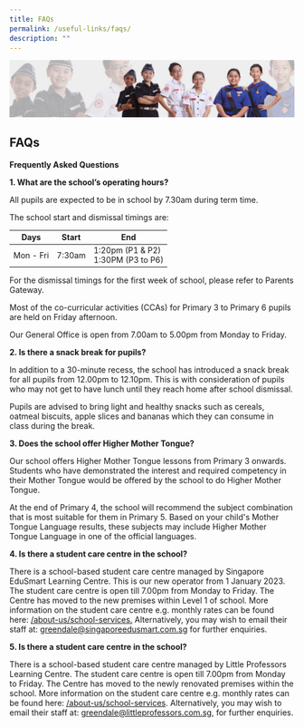 ```yaml
---
title: FAQs
permalink: /useful-links/faqs/
description: ""
---
```

![](/images/About%20Us/subbanner2.jpg)


## **FAQs**

**Frequently Asked Questions**

  

**1\. What are the school’s operating hours?**

  

All pupils are expected to be in school by 7.30am during term time.

  

The school start and dismissal timings are:


<table>
<thead>
  <tr>
    <th>Days</th>
    <th>Start</th>
    <th>End</th>
  </tr>
</thead>
<tbody>
  <tr>
    <td>Mon - Fri</td>
    <td>7:30am</td>
    <td>1:20pm (P1 &amp; P2)<br>1:30PM (P3 to P6)</td>
  </tr>
</tbody>
</table>

For the dismissal timings for the first week of school, please refer to Parents Gateway.

  

Most of the co-curricular activities (CCAs) for Primary 3 to Primary 6 pupils are held on Friday afternoon.

  

Our General Office is open from 7.00am to 5.00pm from Monday to Friday.

  

  

**2\. Is there a snack break for pupils?** 

In addition to a 30-minute recess, the school has introduced a snack break for all pupils from 12.00pm to 12.10pm. This is with consideration of pupils who may not get to have lunch until they reach home after school dismissal.

  

Pupils are advised to bring light and healthy snacks such as cereals, oatmeal biscuits, apple slices and bananas which they can consume in class during the break.

  

  

**3\. Does the school offer Higher Mother Tongue?**

Our school offers Higher Mother Tongue lessons from Primary 3 onwards.  Students who have demonstrated the interest and required competency in their Mother Tongue would be offered by the school to do Higher Mother Tongue. 

At the end of Primary 4, the school will recommend the subject combination that is most suitable for them in Primary 5. Based on your child's Mother Tongue Language results, these subjects may include Higher Mother Tongue Language in one of the official languages.


**4\. **Is there a student care centre in the school?**** 

There is a school-based student care centre managed by Singapore EduSmart Learning Centre. This is our new operator from 1 January 2023.  The student care centre is open till 7.00pm from Monday to Friday. The Centre has moved to the new premises within Level 1 of school. More information on the student care centre e.g. monthly rates can be found here: [/about-us/school-services.](https://greendalepri-moe-edu-sg-admin.cwp.sg/about-us/school-services) Alternatively, you may wish to email their staff at: [greendale@singaporeedusmart.com.sg](mailto:greendale@singaporeedusmart.com.sg) for further enquiries.
  
**5\. Is there a student care centre in the school?** 

There is a school-based student care centre managed by Little Professors Learning Centre. The student care centre is open till 7.00pm from Monday to Friday. The Centre has moved to the newly renovated premises within the school. More information on the student care centre e.g. monthly rates can be found here: [/about-us/school-services](https://staging.d26uzavxcoervm.amplifyapp.com/about-us/school-services/). Alternatively, you may wish to email their staff at: [greendale@littleprofessors.com.sg](mailto:greendale@littleprofessors.com.sg), for further enquiries.